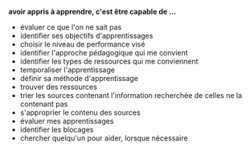 **avoir appris à apprendre, c'est être capable de ...**

* évaluer ce que l'on ne sait pas
* identifier ses objectifs d'apprentissages
* choisir le niveau de performance visé
* identifier l'approche pédagogique qui me convient
* identifier les types de ressources qui me conviennent
*	temporaliser l'apprentissage
*	définir sa méthode d'apprentissage
*	trouver des ressources
*	trier les sources contenant l'information recherchée de celles ne la contenant pas
*	s'approprier le contenu des sources
* évaluer mes apprentissages
* identifier les blocages
* chercher quelqu'un pour aider, lorsque nécessaire

